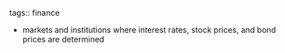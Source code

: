 tags:: finance

- markets and institutions where interest rates, stock prices, and bond prices are determined